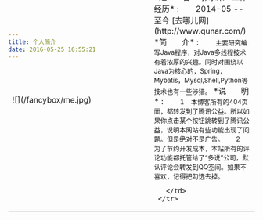 ```yaml
---
title: 个人简介
date: 2016-05-25 16:55:21
---
```

<table broder='0' width='500' style="margin-top:-160px">
     <tr hight='200'>
       <td width='300' align='left'>
            ![](/fancybox/me.jpg)
       </td>
       <td width='200' align='left'>
*姓&nbsp;&nbsp;&nbsp;&nbsp;&nbsp;&nbsp;&nbsp;名*&nbsp;:&nbsp;郭承来
*工作经历*&nbsp;:&nbsp;
&nbsp;&nbsp;&nbsp;&nbsp;&nbsp;&nbsp;2014-05 -- 至今  [去哪儿网](http://www.qunar.com/)
*简&nbsp;&nbsp;&nbsp;&nbsp;&nbsp;&nbsp;&nbsp;介*&nbsp;:&nbsp;
&nbsp;&nbsp;&nbsp;&nbsp;&nbsp;&nbsp;<font size=2>主要研究编写Java程序，对Java多线程技术有着浓厚的兴趣。同时对围绕以Java为核心的，Spring，Mybatis，Mysql,Shell,Python等技术也有一些涉猎。</font>
*说&nbsp;&nbsp;&nbsp;&nbsp;&nbsp;&nbsp;&nbsp;明*&nbsp;:&nbsp;
&nbsp;&nbsp;&nbsp;&nbsp;&nbsp;&nbsp;<font size=2>1 &nbsp;&nbsp; 本博客所有的404页面，都转发到了腾讯公益。所以如果你点击某个按钮跳转到了腾讯公益，说明本网站有些功能出现了问题。但是绝对不是广告。
&nbsp;&nbsp;&nbsp;&nbsp;&nbsp;&nbsp;2 &nbsp;&nbsp; 为了节约开发成本，本站所有的评论功能都托管给了“多说”公司，默认评论会转发到QQ空间。如果不喜欢，记得把勾选去掉。</font>

       </td>
     </tr>
</table>